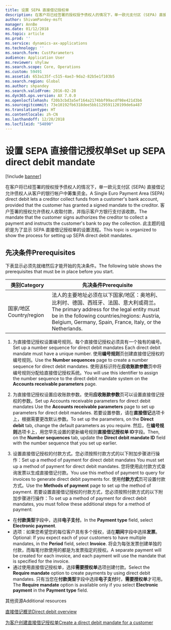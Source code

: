 ```yaml
---
title: 设置 SEPA 直接借记授权单
description: 在客户将已经签署的授权授予债权人的情况下，单一欧元支付区 (SEPA) 直接借记允许债权人从客户的银行帐户中筹集资金。
author: ShivamPandey-msft
manager: AnnBe
ms.date: 01/12/2018
ms.topic: article
ms.prod: ''
ms.service: dynamics-ax-applications
ms.technology: ''
ms.search.form: CustParameters
audience: Application User
ms.reviewer: shylaw
ms.search.scope: Core, Operations
ms.custom: 59491
ms.assetid: 653a135f-c515-4ae3-9da2-82b5e1f103b5
ms.search.region: Global
ms.author: shpandey
ms.search.validFrom: 2016-02-28
ms.dyn365.ops.version: AX 7.0.0
ms.openlocfilehash: f20b3cbd3a5ef164a2174bbf99acdf98e421d3b6
ms.sourcegitcommit: 73e10192fb6318dee5bb1129591120199de6a487
ms.translationtype: HT
ms.contentlocale: zh-CN
ms.lasthandoff: 12/20/2018
ms.locfileid: "54890"
---
```

# <a name="set-up-sepa-direct-debit-mandate"></a><span data-ttu-id="3fe43-103">设置 SEPA 直接借记授权单</span><span class="sxs-lookup"><span data-stu-id="3fe43-103">Set up SEPA direct debit mandate</span></span>

[!include [banner](../includes/banner.md)]

<span data-ttu-id="3fe43-104">在客户将已经签署的授权授予债权人的情况下，单一欧元支付区 (SEPA) 直接借记允许债权人从客户的银行帐户中筹集资金。</span><span class="sxs-lookup"><span data-stu-id="3fe43-104">A Single Euro Payment Area (SEPA) direct debit lets a creditor collect funds from a customer's bank account, provided that the customer has granted a signed mandate to the creditor.</span></span> <span data-ttu-id="3fe43-105">客户签署的授权允许债权人收取付款，并指示客户方银行支付该收款。</span><span class="sxs-lookup"><span data-stu-id="3fe43-105">The mandate that the customer signs authorizes the creditor to collect a payment and instructs the customer's bank to pay the collection.</span></span> <span data-ttu-id="3fe43-106">此主题的组织是为了显示 SEPA 直接借记授权单的设置流程。</span><span class="sxs-lookup"><span data-stu-id="3fe43-106">This topic is organized to show the process for setting up SEPA direct debit mandates.</span></span>

## <a name="prerequisites"></a><span data-ttu-id="3fe43-107">先决条件</span><span class="sxs-lookup"><span data-stu-id="3fe43-107">Prerequisites</span></span>
<span data-ttu-id="3fe43-108">下表显示必须先就绪然后才能开始的先决条件。</span><span class="sxs-lookup"><span data-stu-id="3fe43-108">The following table shows the prerequisites that must be in place before you start.</span></span>

| <span data-ttu-id="3fe43-109">类别</span><span class="sxs-lookup"><span data-stu-id="3fe43-109">Category</span></span>       | <span data-ttu-id="3fe43-110">先决条件</span><span class="sxs-lookup"><span data-stu-id="3fe43-110">Prerequisite</span></span>                                                                                                                                              |
|----------------|-----------------------------------------------------------------------------------------------------------------------------------------------------------|
| <span data-ttu-id="3fe43-111">国家/地区</span><span class="sxs-lookup"><span data-stu-id="3fe43-111">Country/region</span></span> | <span data-ttu-id="3fe43-112">法人的主要地址必须在以下国家/地区：奥地利、比利时、德国、西班牙、法国、意大利或荷兰。</span><span class="sxs-lookup"><span data-stu-id="3fe43-112">The primary address for the legal entity must be in the following countries/regions: Austria, Belgium, Germany, Spain, France, Italy, or the Netherlands.</span></span> |

1. <span data-ttu-id="3fe43-113">为直接借记授权设置编号规则。每个直接借记授权必须具有一个独有的编号。</span><span class="sxs-lookup"><span data-stu-id="3fe43-113">Set up a number sequence for direct debit mandates Each direct debit mandate must have a unique number.</span></span> <span data-ttu-id="3fe43-114">使用**编号规则**页创建直接借记授权的编号规则。</span><span class="sxs-lookup"><span data-stu-id="3fe43-114">Use the **Number sequences** page to create a number sequence for direct debit mandates.</span></span> <span data-ttu-id="3fe43-115">使用该标识符在**应收账款参数**页中将编号规则分配给直接借记授权系统。</span><span class="sxs-lookup"><span data-stu-id="3fe43-115">You will use this identifier to assign the number sequence to the direct debit mandate system on the **Accounts receivable parameters** page.</span></span>

2. <span data-ttu-id="3fe43-116">为直接借记授权设置应收账款参数。使用**应收账款参数**页可以设置直接借记授权的参数。</span><span class="sxs-lookup"><span data-stu-id="3fe43-116">Set up Accounts receivable parameters for direct debit mandates Use the **Accounts receivable parameters** page to set up parameters for direct debit mandates.</span></span> <span data-ttu-id="3fe43-117">若要设置参数，请在**直接借记**选项卡上，根据需要更改默认参数。</span><span class="sxs-lookup"><span data-stu-id="3fe43-117">To set up the parameters, on the **Direct debit** tab, change the default parameters as you require.</span></span> <span data-ttu-id="3fe43-118">然后，在**编号规则**选项卡上，用您早先设置的更新编号规则**直接借记授权单 ID**字段。</span><span class="sxs-lookup"><span data-stu-id="3fe43-118">Then, on the **Number sequences** tab, update the **Direct debit mandate ID** field with the number sequence that you set up earlier.</span></span>

3. <span data-ttu-id="3fe43-119">设置直接借记授权的付款方式。您必须按照付款方式的以下附加步骤进行操作：</span><span class="sxs-lookup"><span data-stu-id="3fe43-119">Set up a method of payment for direct debit mandates You must set up a method of payment for direct debit mandates.</span></span> <span data-ttu-id="3fe43-120">您将使用此付款方式查询发票以生成直接借记付款。</span><span class="sxs-lookup"><span data-stu-id="3fe43-120">You use this method of payment to query for invoices to generate direct debit payments for.</span></span> <span data-ttu-id="3fe43-121">使用**付款方式**页可设置付款方式。</span><span class="sxs-lookup"><span data-stu-id="3fe43-121">Use the **Methods of payment** page to set up the method of payment.</span></span> <span data-ttu-id="3fe43-122">若要设置直接借记授权的付款方式，您必须按照付款方式的以下附加步骤进行操作：</span><span class="sxs-lookup"><span data-stu-id="3fe43-122">To set up a method of payment for direct debit mandates, you must follow these additional steps for a method of payment:</span></span>

-   <span data-ttu-id="3fe43-123">在**付款类型**字段中，选择**电子支付**。</span><span class="sxs-lookup"><span data-stu-id="3fe43-123">In the **Payment type** field, select **Electronic payment**.</span></span>
-   <span data-ttu-id="3fe43-124">选项：如果您希望您的每位客户具有多个授权，请在**期间**字段中选择**发票**。</span><span class="sxs-lookup"><span data-stu-id="3fe43-124">Optional: If you expect each of your customers to have multiple mandates, in the **Period** field, select **Invoice**.</span></span> <span data-ttu-id="3fe43-125">将会为每张发票创建单独的付款，而每笔付款使用的都是为发票指定的授权。</span><span class="sxs-lookup"><span data-stu-id="3fe43-125">A separate payment will be created for each invoice, and each payment will use the mandate that is specified for the invoice.</span></span>
-   <span data-ttu-id="3fe43-126">通过使用直接借记授权单，选择**需要授权单**选项创建付款。</span><span class="sxs-lookup"><span data-stu-id="3fe43-126">Select the **Require mandate** option to create payments by using direct debit mandates.</span></span> <span data-ttu-id="3fe43-127">只有当您在**付款类型**字段中选择**电子支付**时，**需要授权单**才可用。</span><span class="sxs-lookup"><span data-stu-id="3fe43-127">The **Require mandate** option is available only if you select **Electronic payment** in the **Payment type** field.</span></span>

<span data-ttu-id="3fe43-128">其他资源</span><span class="sxs-lookup"><span data-stu-id="3fe43-128">Additional resources</span></span>

[<span data-ttu-id="3fe43-129">直接借记概览</span><span class="sxs-lookup"><span data-stu-id="3fe43-129">Direct debit overview</span></span>](sepa-direct-debit-overview.md) 

[<span data-ttu-id="3fe43-130">为客户创建直接借记授权单</span><span class="sxs-lookup"><span data-stu-id="3fe43-130">Create a direct debit mandate for a customer</span></span>](tasks/create-direct-debit-mandate-customer.md) 

